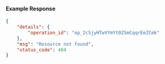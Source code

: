 <!-- Code generated for API Clients. DO NOT EDIT. -->

#### Example Response

```json
{
	"details": {
		"operation_id": "op_2cSjyHTwVYmYt0ZSmCqqrEeZCmk"
	},
	"msg": "Resource not found",
	"status_code": 404
}
```

